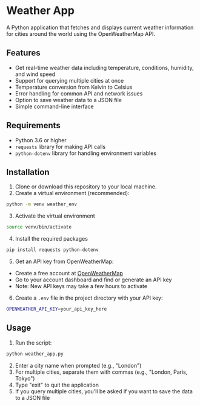 # Weather App
A Python application that fetches and displays current weather information for cities around the world using the OpenWeatherMap API.
## Features

- Get real-time weather data including temperature, conditions, humidity, and wind speed
- Support for querying multiple cities at once
- Temperature conversion from Kelvin to Celsius
- Error handling for common API and network issues
- Option to save weather data to a JSON file
- Simple command-line interface

## Requirements
- Python 3.6 or higher
- `requests` library for making API calls
- `python-dotenv` library for handling environment variables

## Installation
1. Clone or download this repository to your local machine.
2. Create a virtual environment (recommended):
```sh
python -m venv weather_env
```
3. Activate the virtual environment
```sh
source venv/bin/activate
```
4. Install the required packages
```sh
pip install requests python-dotenv
```
5. Get an API key from OpenWeatherMap:

- Create a free account at [OpenWeatherMap](https://home.openweathermap.org/)
- Go to your account dashboard and find or generate an API key
- Note: New API keys may take a few hours to activate
6. Create a `.env` file in the project directory with your API key:
```sh
OPENWEATHER_API_KEY=your_api_key_here
```

## Usage
1. Run the script:
```sh
python weather_app.py
```
2. Enter a city name when prompted (e.g., "London")
3. For multiple cities, separate them with commas (e.g., "London, Paris, Tokyo")
4. Type "exit" to quit the application
5. If you query multiple cities, you'll be asked if you want to save the data to a JSON file
